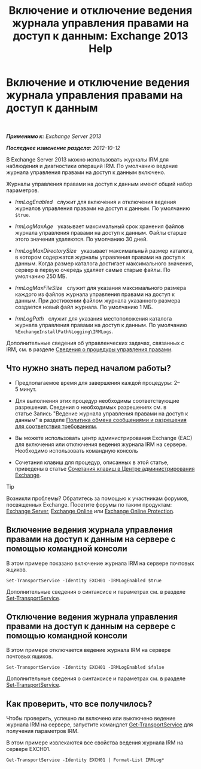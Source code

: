 ﻿---
title: 'Включение и отключение ведения журнала управления правами на доступ к данным: Exchange 2013 Help'
TOCTitle: Включение и отключение ведения журнала управления правами на доступ к данным
ms:assetid: 6933bc65-4d98-4878-9167-0e9eaac68b6b
ms:mtpsurl: https://technet.microsoft.com/ru-ru/library/Ff686962(v=EXCHG.150)
ms:contentKeyID: 50488178
ms.date: 05/22/2018
mtps_version: v=EXCHG.150
ms.translationtype: MT
---

# Включение и отключение ведения журнала управления правами на доступ к данным

 

_**Применимо к:** Exchange Server 2013_

_**Последнее изменение раздела:** 2012-10-12_

В Exchange Server 2013 можно использовать журналы IRM для наблюдения и диагностики операций IRM. По умолчанию ведение журнала управления правами на доступ к данным включено.

Журналы управления правами на доступ к данным имеют общий набор параметров.

  - *IrmLogEnabled*   служит для включения и отключения ведения журналов управления правами на доступ к данным. По умолчанию `$true`.

  - *IrmLogMaxAge*   указывает максимальный срок хранения файлов журнала управления правами на доступ к данным. Файлы старше этого значения удаляются. По умолчанию 30 дней.

  - *IrmLogMaxDirectorySize*   указывает максимальный размер каталога, в котором содержатся журналы управления правами на доступ к данным. Когда размер каталога достигает максимального значения, сервер в первую очередь удаляет самые старые файлы. По умолчанию 250 МБ.

  - *IrmLogMaxFileSize*   служит для указания максимального размера каждого из файлов журнала управления правами на доступ к данным. При достижении файлом журнала указанного размера создается новый файл журнала. По умолчанию 1 МБ.

  - *IrmLogPath*   служит для указания местоположения каталога журнала управления правами на доступ к данным. По умолчанию `%ExchangeInstallPath%Logging\IRMLogs`.

Дополнительные сведения об управленческих задачах, связанных с IRM, см. в разделе [Сведения о процедуры управления правами](information-rights-management-procedures-exchange-2013-help.md).

## Что нужно знать перед началом работы?

  - Предполагаемое время для завершения каждой процедуры: 2–5 минут.

  - Для выполнения этих процедур необходимы соответствующие разрешения. Сведения о необходимых разрешениях см. в статье Запись "Ведение журнала управления правами на доступ к данным" в разделе [Политика обмена сообщениями и разрешения для соответствия требованиям](messaging-policy-and-compliance-permissions-exchange-2013-help.md).

  - Вы можете использовать центр администрирования Exchange (EAC) для включения или отключения ведения журнала IRM на сервере. Необходимо использовать командную консоль

  - Сочетания клавиш для процедур, описанных в этой статье, приведены в статье [Сочетания клавиш в Центре администрирования Exchange](keyboard-shortcuts-in-the-exchange-admin-center-exchange-online-protection-help.md).

> [!TIP]  
> Возникли проблемы? Обратитесь за помощью к участникам форумов, посвященных Exchange. Посетите форумы по таким продуктам: <a href="https://go.microsoft.com/fwlink/p/?linkid=60612">Exchange Server</a>, <a href="https://go.microsoft.com/fwlink/p/?linkid=267542">Exchange Online</a> или <a href="https://go.microsoft.com/fwlink/p/?linkid=285351">Exchange Online Protection</a>.


## Включение ведения журнала управления правами на доступ к данным на сервере с помощью командной консоли

В этом примере показано включение журнала IRM на сервере почтовых ящиков.

    Set-TransportService -Identity EXCH01 -IRMLogEnabled $true

Дополнительные сведения о синтаксисе и параметрах см. в разделе [Set-TransportService](https://technet.microsoft.com/ru-ru/library/jj215682\(v=exchg.150\)).

## Отключение ведения журнала управления правами на доступ к данным на сервере с помощью командной консоли

В этом примере отключается ведение журнала IRM на сервере почтовых ящиков.

    Set-TransportService -Identity EXCH01 -IRMLogEnabled $false

Дополнительные сведения о синтаксисе и параметрах см. в разделе [Set-TransportService](https://technet.microsoft.com/ru-ru/library/jj215682\(v=exchg.150\)).

## Как проверить, что все получилось?

Чтобы проверить, успешно ли включено или выключено ведение журнала IRM на сервере, запустите командлет [Get-TransportService](https://technet.microsoft.com/ru-ru/library/jj215746\(v=exchg.150\)) для получения параметров IRM.

В этом примере извлекаются все свойства ведения журнала IRM на сервере EXCH01.

    Get-TransportService -Identity EXCH01 | Format-List IRMLog*

